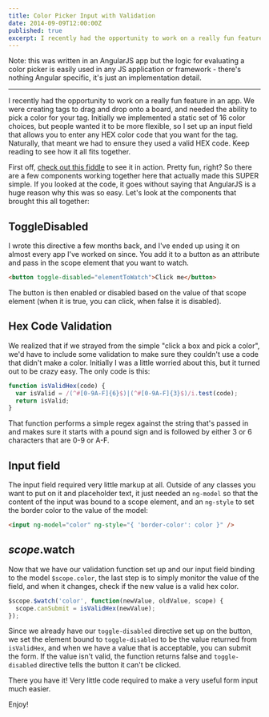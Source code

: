 ```yaml
---
title: Color Picker Input with Validation
date: 2014-09-09T12:00:00Z
published: true
excerpt: I recently had the opportunity to work on a really fun feature in an app where we built a color picker input component that needed validation for HEX codes.
---
```


<p class="text-grey-darker dark:text-grey-dark italic">Note: this was written in an AngularJS app but the logic for evaluating a color picker is easily used in any JS application or framework - there's nothing Angular specific, it's just an implementation detail.</p>

---

I recently had the opportunity to work on a really fun feature in an app. We were creating tags to drag and drop onto a board, and needed the ability to pick a color for your tag. Initially we implemented a static set of 16 color choices, but people wanted it to be more flexible, so I set up an input field that allows you to enter any HEX color code that you want for the tag. Naturally, that meant we had to ensure they used a valid HEX code. Keep reading to see how it all fits together.

First off, [check out this fiddle](http://jsfiddle.net/mmcbride1007/4hf3o76g/) to see it in action. Pretty fun, right? So there are a few components working together here that actually made this SUPER simple. If you looked at the code, it goes without saying that AngularJS is a huge reason why this was so easy. Let's look at the components that brought this all together:

## ToggleDisabled
I wrote this directive a few months back, and I've ended up using it on almost every app I've worked on since. You add it to a button as an attribute and pass in the scope element that you want to watch.

```html
<button toggle-disabled="elementToWatch">Click me</button>
```

The button is then enabled or disabled based on the value of that scope element (when it is true, you can click, when false it is disabled).

## Hex Code Validation
We realized that if we strayed from the simple "click a box and pick a color", we'd have to include some validation to make sure they couldn't use a code that didn't make a color. Initially I was a little worried about this, but it turned out to be crazy easy. The only code is this:

```javascript
function isValidHex(code) {
  var isValid = /(^#[0-9A-F]{6}$)|(^#[0-9A-F]{3}$)/i.test(code);
  return isValid;
}
```

That function performs a simple regex against the string that's passed in and makes sure it starts with a pound sign and is followed by either 3 or 6 characters that are 0-9 or A-F.

## Input field
The input field required very little markup at all. Outside of any classes you want to put on it and placeholder text, it just needed an `ng-model` so that the content of the input was bound to a scope element, and an `ng-style` to set the border color to the value of the model:

```html
<input ng-model="color" ng-style="{ 'border-color': color }" />
```

## $scope.$watch
Now that we have our validation function set up and our input field binding to the model `$scope.color`, the last step is to simply monitor the value of the field, and when it changes, check if the new value is a valid hex color.

```javascript
$scope.$watch('color', function(newValue, oldValue, scope) {
  scope.canSubmit = isValidHex(newValue);
});
```

Since we already have our `toggle-disabled` directive set up on the button, we set the element bound to `toggle-disabled` to be the value returned from `isValidHex`, and when we have a value that is acceptable, you can submit the form. If the value isn't valid, the function returns false and `toggle-disabled` directive tells the button it can't be clicked.

There you have it! Very little code required to make a very useful form input much easier.

Enjoy!
